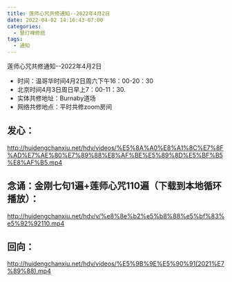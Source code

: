 ```yaml
---
title: 莲师心咒共修通知--2022年4月2日
date: 2022-04-02 14:16:43-07:00
categories:
  - 慧灯禅修班
tags:
  - 通知
---
```


莲师心咒共修通知--2022年4月2日

- 时间：温哥华时间4月2日周六下午16：00-20：30
- 北京时间4月3日周日早上7：00-11：30.
- 实体共修地址：Burnaby道场
- 网络共修地点：平时共修zoom房间

## 发心：

<http://huidengchanxiu.net/hdv/videos/%E5%8A%A0%E8%A1%8C%E7%8F%AD%E7%AE%80%E7%89%88%E8%AF%BE%E5%89%8D%E5%BF%B5%E8%AF%B5.mp4>


## 念诵：金刚七句1遍+莲师心咒110遍（下载到本地循环播放）：

<http://huidengchanxiu.net/hdv/v/%e8%8e%b2%e5%b8%88%e5%bf%83%e5%92%92110.mp4>


## 回向：

<http://huidengchanxiu.net/hdv/videos/%E5%9B%9E%E5%90%91(2021%E7%89%88).mp4>